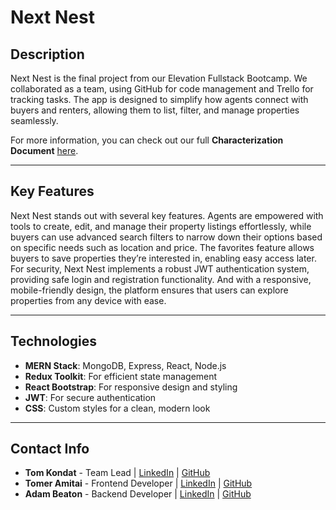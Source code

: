 # Next Nest

## Description

Next Nest is the final project from our Elevation Fullstack Bootcamp. We collaborated as a team, using GitHub for code management and Trello for tracking tasks. The app is designed to simplify how agents connect with buyers and renters, allowing them to list, filter, and manage properties seamlessly.

For more information, you can check out our full **Characterization Document** [here](https://docs.google.com/document/d/12C30o1tv3ClhOHnTrgue6vTqSoc-YhA-S5SI0F7pyAk/edit).

---

## Key Features

Next Nest stands out with several key features. Agents are empowered with tools to create, edit, and manage their property listings effortlessly, while buyers can use advanced search filters to narrow down their options based on specific needs such as location and price. The favorites feature allows buyers to save properties they’re interested in, enabling easy access later. For security, Next Nest implements a robust JWT authentication system, providing safe login and registration functionality. And with a responsive, mobile-friendly design, the platform ensures that users can explore properties from any device with ease.

---

## Technologies

- **MERN Stack**: MongoDB, Express, React, Node.js
- **Redux Toolkit**: For efficient state management
- **React Bootstrap**: For responsive design and styling
- **JWT**: For secure authentication
- **CSS**: Custom styles for a clean, modern look

---

## Contact Info

- **Tom Kondat** - Team Lead | [LinkedIn](https://www.linkedin.com/in/tom-kondat-3b72201b0/) | [GitHub](https://github.com/TomKondat)
- **Tomer Amitai** - Frontend Developer | [LinkedIn](https://www.linkedin.com/in/tomerai/) | [GitHub](https://github.com/Tomercio)
- **Adam Beaton** - Backend Developer | [LinkedIn](https://www.linkedin.com/in/adam-beaton-980b2a274/) | [GitHub](https://github.com/AdamRepo42)
